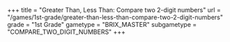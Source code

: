 +++
title = "Greater Than, Less Than: Compare two 2-digit numbers"
url = "/games/1st-grade/greater-than-less-than-compare-two-2-digit-numbers"
grade = "1st Grade"
gametype = "BRIX_MASTER"
subgametype = "COMPARE_TWO_DIGIT_NUMBERS"
+++